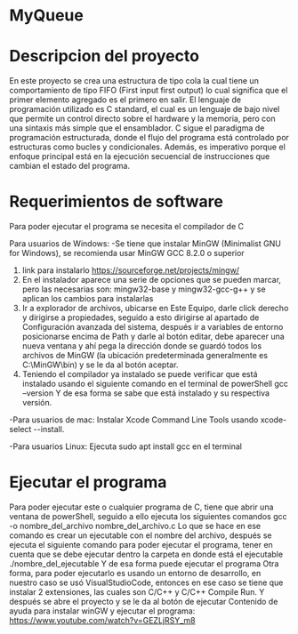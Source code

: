 # MyQueue

# Descripcion del proyecto
En este proyecto se crea una estructura de tipo cola la cual tiene un comportamiento de tipo FIFO (First input first output) lo cual significa que el primer elemento agregado es el primero en salir. 
El lenguaje de programación utilizado es C standard, el cual es un lenguaje de bajo nivel que permite un control directo sobre el hardware y la memoria, pero con una sintaxis más simple que el ensamblador.
C sigue el paradigma de programación estructurada, donde el flujo del programa está controlado por estructuras como bucles y condicionales. Además, es imperativo porque el enfoque principal está en la ejecución secuencial de instrucciones que cambian el estado del programa.


# Requerimientos de software
Para poder ejecutar el programa se necesita el compilador de C

Para usuarios de Windows:
-Se tiene que instalar MinGW (Minimalist GNU for Windows), se recomienda usar MinGW GCC 8.2.0 o superior
1.	link para instalarlo https://sourceforge.net/projects/mingw/
2.	En el instalador aparece una serie de opciones que se pueden marcar, pero las necesarias son: mingw32-base y mingw32-gcc-g++ y se aplican los cambios para instalarlas
3.	Ir a explorador de archivos, ubicarse en Este Equipo, darle click derecho y dirigirse a propiedades, seguido a esto dirigirse al apartado de Configuración avanzada del sistema, después ir a variables de entorno posicionarse encima de Path y darle al botón editar, debe aparecer una nueva ventana y ahí pega la dirección donde se guardó todos los archivos de MinGW (la ubicación predeterminada generalmente es C:\MinGW\bin) y se le da al botón aceptar. 
4.	Teniendo el compilador ya instalado se puede verificar que está instalado usando el siguiente comando en el terminal de powerShell
gcc –version
Y de esa forma se sabe que está instalado y su respectiva versión.

-Para usuarios de mac:
Instalar Xcode Command Line Tools usando xcode-select --install.

-Para usuarios Linux:
Ejecuta sudo apt install gcc en el terminal

# Ejecutar el programa
Para poder ejecutar este o cualquier programa de C, tiene que abrir una ventana de powerShell, seguido a ello ejecuta los siguientes comandos
gcc -o nombre_del_archivo  nombre_del_archivo.c
Lo que se hace en ese comando es crear un ejecutable con el nombre del archivo, después se ejecuta el siguiente comando para poder ejecutar el programa, tener en cuenta que se debe ejecutar dentro la carpeta en donde está el ejecutable
./nombre_del_ejecutable
Y de esa forma puede ejecutar el programa
Otra forma, para poder ejecutarlo es usando un entorno de desarrollo, en nuestro caso se usó VisualStudioCode, entonces en ese caso se tiene que instalar 2 extensiones, las cuales son C/C++ y C/C++ Compile Run. Y después se abre el proyecto y se le da al botón de ejecutar
Contenido de ayuda para instalar winGW y ejecutar el programa: https://www.youtube.com/watch?v=GEZLjRSY_m8

